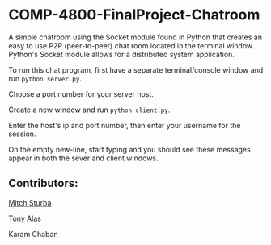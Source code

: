 # COMP-4800-FinalProject-Chatroom
A simple chatroom using the Socket module found in Python that creates an easy to use P2P (peer-to-peer) chat room located in the terminal window. Python's Socket module allows for a distributed system application.

To run this chat program, first have a separate terminal/console window and run `python server.py`.

Choose a port number for your server host.

Create a new window and run `python client.py`.

Enter the host's ip and port number, then enter your username for the session.

On the empty new-line, start typing and you should see these messages appear in both the sever and client windows.

## Contributors:

[Mitch Sturba](https://github.com/MitchellSturba)

[Tony Alas](https://github.com/tonyalas)

Karam Chaban
